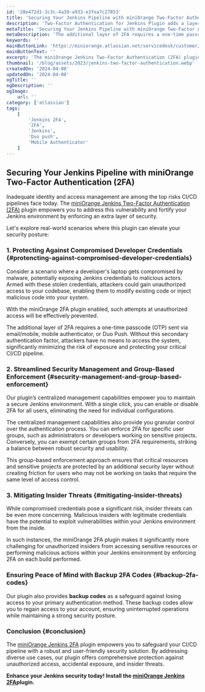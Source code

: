 ```yaml
---
id: '28e472d1-3c3c-4a39-a933-e3fea7c27853'
title: 'Securing Your Jenkins Pipeline with miniOrange Two-Factor Authentication (2FA)'
description: 'Two-Factor Authentication for Jenkins Plugin adds a layer of security to Jenkins authentication by requiring users to provide a second factor of authentication along with their username and password. It enhances the overall security of your Jenkins environment. Additionally, this plugin does not require you to extend the security realm, making it easier to implement and use.'
metaTitle: 'Securing Your Jenkins Pipeline with miniOrange Two-Factor Authentication (2FA)'
metaDescription: 'The additional layer of 2FA requires a one-time passcode (OTP) sent via email/mobile, mobile authenticator, or Duo Push.'
keywords: ''
mainButtonLink: 'https://miniorange.atlassian.net/servicedesk/customer/portal/2/group/6/create/66'
mainButtonText: ''
excerpt: 'The miniOrange Jenkins Two-Factor Authentication (2FA) plugin empowers you to address this vulnerability and fortify your Jenkins environment by enforcing an extra layer of security.'
thumbnail: '/blog/assets/2023/jenkins-two-factor-authentication.webp'
createdOn: '2024-04-08'
updatedOn: '2024-04-08'
ogTitle: ''
ogDescription: ''
ogImage:
    url: ''
category: ['atlassian']
tags:
    [
        'Jenkins 2FA',
        '2FA',
        'Jenkins',
        'Duo push',
        'Mobile Authenticator'
    ]
---
```


## Securing Your Jenkins Pipeline with miniOrange Two-Factor Authentication (2FA)

Inadequate identity and access management are among the top risks CI/CD pipelines face today. The [miniOrange Jenkins Two-Factor Authentication (2FA)](https://plugins.jenkins.io/miniorange-two-factor/) plugin empowers you to address this vulnerability and fortify your Jenkins environment by enforcing an extra layer of security. 

Let's explore real-world scenarios where this plugin can elevate your security posture:


### 1. Protecting Against Compromised Developer Credentials {#protencting-against-compromised-developer-credentials}

Consider a scenario where a developer's laptop gets compromised by malware, potentially exposing Jenkins credentials to malicious actors. Armed with these stolen credentials, attackers could gain unauthorized access to your codebase, enabling them to modify existing code or inject malicious code into your system.

With the miniOrange 2FA plugin enabled, such attempts at unauthorized access will be effectively prevented. 

The additional layer of 2FA requires a one-time passcode (OTP) sent via email/mobile, mobile authenticator, or Duo Push. Without this secondary authentication factor, attackers have no means to access the system, significantly minimizing the risk of exposure and protecting your critical CI/CD pipeline.


### 2. Streamlined Security Management and Group-Based Enforcement {#security-management-and-group-based-enforcement}

Our plugin’s centralized management capabilities empower you to maintain a secure Jenkins environment. With a single click, you can enable or disable 2FA for all users, eliminating the need for individual configurations.

The centralized management capabilities also provide you granular control over the authentication process. You can enforce 2FA for specific user groups, such as administrators or developers working on sensitive projects. Conversely, you can exempt certain groups from 2FA requirements, striking a balance between robust security and usability.

This group-based enforcement approach ensures that critical resources and sensitive projects are protected by an additional security layer without creating friction for users who may not be working on tasks that require the same level of access control.


### 3. Mitigating Insider Threats {#mitigating-insider-threats}

While compromised credentials pose a significant risk, insider threats can be even more concerning. Malicious insiders with legitimate credentials have the potential to exploit vulnerabilities within your Jenkins environment from the inside.

In such instances, the miniOrange 2FA plugin makes it significantly more challenging for unauthorized insiders from accessing sensitive resources or performing malicious actions within your Jenkins environment by enforcing 2FA on each build performed. 


### Ensuring Peace of Mind with Backup 2FA Codes {#backup-2fa-codes}

Our plugin also provides **backup codes** as a safeguard against losing access to your primary authentication method. These backup codes allow you to regain access to your account, ensuring uninterrupted operations while maintaining a strong security posture.


### Conclusion {#conclusion}

The [miniOrange Jenkins 2FA](https://plugins.jenkins.io/miniorange-two-factor/) plugin empowers you to safeguard your CI/CD pipeline with a robust and user-friendly security solution. By addressing diverse use cases, our plugin offers comprehensive protection against unauthorized access, accidental exposure, and insider threats.

**Enhance your Jenkins security today! Install the [miniOrange Jenkins 2FA](https://plugins.jenkins.io/miniorange-two-factor/)plugin.**






